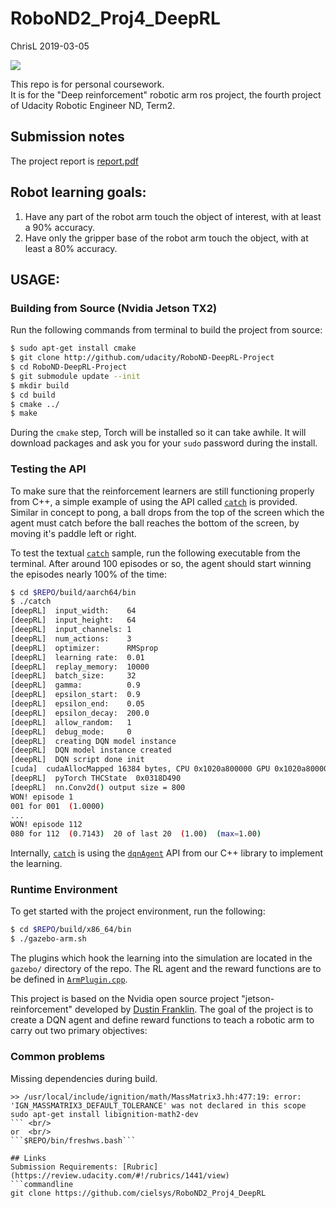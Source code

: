 # RoboND2_Proj4_DeepRL
ChrisL 2019-03-05

<img src="https://github.com/dusty-nv/jetson-reinforcement/raw/master/docs/images/gazebo_arm.jpg">


This repo is for personal coursework.<br/>
It is for the "Deep reinforcement" robotic arm ros project, 
the fourth project of Udacity Robotic Engineer ND, Term2.

## Submission notes
The project report is [report.pdf](./report/report.pdf)<br/>

## Robot learning goals:
1. Have any part of the robot arm touch the object of interest, with at least a 90% accuracy.
2. Have only the gripper base of the robot arm touch the object, with at least a 80% accuracy.

## USAGE:

### Building from Source (Nvidia Jetson TX2)

Run the following commands from terminal to build the project from source:

``` bash
$ sudo apt-get install cmake
$ git clone http://github.com/udacity/RoboND-DeepRL-Project
$ cd RoboND-DeepRL-Project
$ git submodule update --init
$ mkdir build
$ cd build
$ cmake ../
$ make
```

During the `cmake` step, Torch will be installed so it can take awhile. It will download packages and ask you for your `sudo` password during the install.

### Testing the API

To make sure that the reinforcement learners are still functioning properly from C++, a simple example of using the API called [`catch`](samples/catch/catch.cpp) is provided.  Similar in concept to pong, a ball drops from the top of the screen which the agent must catch before the ball reaches the bottom of the screen, by moving it's paddle left or right.

To test the textual [`catch`](samples/catch/catch.cpp) sample, run the following executable from the terminal.  After around 100 episodes or so, the agent should start winning the episodes nearly 100% of the time:  

``` bash
$ cd $REPO/build/aarch64/bin
$ ./catch 
[deepRL]  input_width:    64
[deepRL]  input_height:   64
[deepRL]  input_channels: 1
[deepRL]  num_actions:    3
[deepRL]  optimizer:      RMSprop
[deepRL]  learning rate:  0.01
[deepRL]  replay_memory:  10000
[deepRL]  batch_size:     32
[deepRL]  gamma:          0.9
[deepRL]  epsilon_start:  0.9
[deepRL]  epsilon_end:    0.05
[deepRL]  epsilon_decay:  200.0
[deepRL]  allow_random:   1
[deepRL]  debug_mode:     0
[deepRL]  creating DQN model instance
[deepRL]  DQN model instance created
[deepRL]  DQN script done init
[cuda]  cudaAllocMapped 16384 bytes, CPU 0x1020a800000 GPU 0x1020a800000
[deepRL]  pyTorch THCState  0x0318D490
[deepRL]  nn.Conv2d() output size = 800
WON! episode 1
001 for 001  (1.0000) 
... 
WON! episode 112
080 for 112  (0.7143)  20 of last 20  (1.00)  (max=1.00)
```

Internally, [`catch`](samples/catch/catch.cpp) is using the [`dqnAgent`](c/dqnAgent.h) API 
from our C++ library to implement the learning.


### Runtime Environment
To get started with the project environment, run the following:

``` bash
$ cd $REPO/build/x86_64/bin
$ ./gazebo-arm.sh
```

The plugins which hook the learning into the simulation are located in the `gazebo/` directory of the repo. 
The RL agent and the reward functions are to be defined in [`ArmPlugin.cpp`](gazebo/ArmPlugin.cpp).

This project is based on the Nvidia open source project "jetson-reinforcement" developed by [Dustin Franklin](https://github.com/dusty-nv). The goal of the project is to create a DQN agent and define reward functions to teach a robotic arm to carry out two primary objectives:

### Common problems
Missing dependencies during build.

```
>> /usr/local/include/ignition/math/MassMatrix3.hh:477:19: error: 'IGN_MASSMATRIX3_DEFAULT_TOLERANCE' was not declared in this scope
sudo apt-get install libignition-math2-dev
``` <br/>
or  <br/>
```$REPO/bin/freshws.bash```

## Links
Submission Requirements: [Rubric](https://review.udacity.com/#!/rubrics/1441/view)
```commandline
git clone https://github.com/cielsys/RoboND2_Proj4_DeepRL
``` 